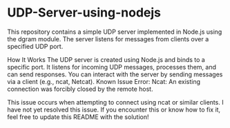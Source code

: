 # UDP-Server-using-nodejs
This repository contains a simple UDP server implemented in Node.js using the dgram module. The server listens for messages from clients over a specified UDP port.

How It Works
The UDP server is created using Node.js and binds to a specific port.
It listens for incoming UDP messages, processes them, and can send responses.
You can interact with the server by sending messages via a client (e.g., ncat, Netcat).
Known Issue
Error: Ncat: An existing connection was forcibly closed by the remote host.

This issue occurs when attempting to connect using ncat or similar clients. I have not yet resolved this issue. If you encounter this or know how to fix it, feel free to update this README with the solution!
